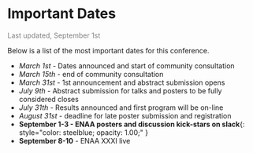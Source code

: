 # Important Dates
<span style="color:gray">Last updated, September 1st</span>

Below is a list of the most important dates for this conference.


- *March 1st* - Dates announced and start of community consultation
- *March 15th* - end of community consultation
- *March 31st* - 1st announcement and abstract submission opens
- *July 9th* - Abstract submission for talks and posters to be fully considered closes
- *July 31th* - Results announced and first program will be on-line
- *August 31st* - deadline for late poster submission and registration
- **September 1-3 - ENAA posters and discussion kick-stars on slack**{: style="color: steelblue; opacity: 1.00;" }
- **September 8-10** - ENAA XXXI live
